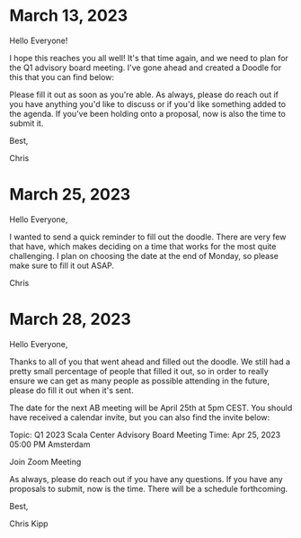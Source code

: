 # March 13, 2023

Hello Everyone!

I hope this reaches you all well! It's that time again, and we need to plan for
the Q1 advisory board meeting. I've gone ahead and created a Doodle for this
that you can find below:

<doodle link>

Please fill it out as soon as you're able. As always, please do reach out if you
have anything you'd like to discuss or if you'd like something added to the
agenda. If you've been holding onto a proposal, now is also the time to submit
it.

Best,

Chris

# March 25, 2023

Hello Everyone,

I wanted to send a quick reminder to fill out the doodle. There are very few
that have, which makes deciding on a time that works for the most quite
challenging. I plan on choosing the date at the end of Monday, so please make
sure to fill it out ASAP.

Chris

# March 28, 2023

Hello Everyone,

Thanks to all of you that went ahead and filled out the doodle. We still had a
pretty small percentage of people that filled it out, so in order to really
ensure we can get as many people as possible attending in the future, please do
fill it out when it's sent.

The date for the next AB meeting will be April 25th at 5pm CEST. You should have
received a calendar invite, but you can also find the invite below:

Topic: Q1 2023 Scala Center Advisory Board Meeting
Time: Apr 25, 2023 05:00 PM Amsterdam

Join Zoom Meeting
<link>

As always, please do reach out if you have any questions. If you have any
proposals to submit, now is the time. There will be a schedule forthcoming.

Best,

Chris Kipp
